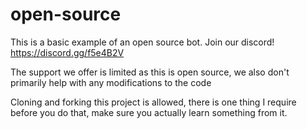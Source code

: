 # open-source

This is a basic example of an open source bot. Join our discord! 
https://discord.gg/f5e4B2V

The support we offer is limited as this is open source, we also don't primarily help with any modifications to the code

Cloning and forking this project is allowed, there is one thing I require before you do that, make sure you actually learn something from it.

